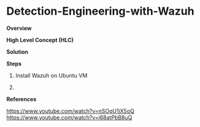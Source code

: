 # Detection-Engineering-with-Wazuh

**Overview**

**High Level Concept (HLC)**

**Solution**



**Steps**

1. Install Wazuh on Ubuntu VM

3. 


**References**

https://www.youtube.com/watch?v=nSOqU1iX5oQ  
https://www.youtube.com/watch?v=i68atPbB8uQ  

